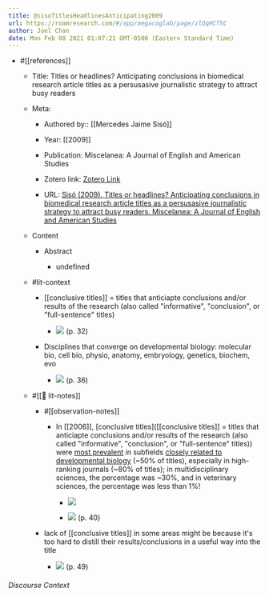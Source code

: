 ```yaml
---
title: @sisoTitlesHeadlinesAnticipating2009
url: https://roamresearch.com/#/app/megacoglab/page/zlQqHCThC
author: Joel Chan
date: Mon Feb 08 2021 01:07:21 GMT-0500 (Eastern Standard Time)
---
```


- #[[references]]

    - Title: Titles or headlines? Anticipating conclusions in biomedical research article titles as a persusasive journalistic strategy to attract busy readers

    - Meta:

        - Authored by:: [[Mercedes Jaime Sisó]]

        - Year: [[2009]]

        - Publication: Miscelanea: A Journal of English and American Studies

        - Zotero link: [Zotero Link](zotero://select/items/1_KU2SZQ79)

        - URL: [Sisó (2009). Titles or headlines? Anticipating conclusions in biomedical research article titles as a persusasive journalistic strategy to attract busy readers. Miscelanea: A Journal of English and American Studies](undefined)

    - Content

        - Abstract

            - undefined

    - #lit-context

        - [[conclusive titles]] = titles that anticiapte conclusions and/or results of the research (also called "informative", "conclusion", or "full-sentence" titles)

            - ![](https://firebasestorage.googleapis.com/v0/b/firescript-577a2.appspot.com/o/imgs%2Fapp%2Fmegacoglab%2FCIvPcCOT7n.png?alt=media&token=e46cc49e-459e-4b8d-a207-79fdb71ef642) (p. 32)

        - Disciplines that converge on developmental biology: molecular bio, cell bio, physio, anatomy, embryology, genetics, biochem, evo

            - ![](https://firebasestorage.googleapis.com/v0/b/firescript-577a2.appspot.com/o/imgs%2Fapp%2Fmegacoglab%2FzVVwqurV-r.png?alt=media&token=f3eea893-ea24-4f24-aef8-d42f4c11615a) (p. 36)

    - #[[📝 lit-notes]]

        - #[[observation-notes]]

            - In [[2006]], [conclusive titles]([[conclusive titles]] = titles that anticiapte conclusions and/or results of the research (also called "informative", "conclusion", or "full-sentence" titles)) were [most prevalent](((pMNX_HKnI))) in subfields [closely related to developmental biology](((BmYC_46C6))) (~50% of titles), especially in high-ranking journals (~80% of titles); in multidisciplinary sciences, the percentage was ~30%, and in veterinary sciences, the percentage was less than 1%!

                - ![](https://firebasestorage.googleapis.com/v0/b/firescript-577a2.appspot.com/o/imgs%2Fapp%2Fmegacoglab%2FscHZWicYoW.png?alt=media&token=42f26324-00ec-411d-b5b3-aeca1471606c)

                - ![](https://firebasestorage.googleapis.com/v0/b/firescript-577a2.appspot.com/o/imgs%2Fapp%2Fmegacoglab%2FfdlQIO0Wzf.png?alt=media&token=69d60475-4814-4175-ab5e-81acdce48b16) (p. 40)

        - lack of [[conclusive titles]] in some areas might be because it's too hard to distill their results/conclusions in a useful way into the title

            - ![](https://firebasestorage.googleapis.com/v0/b/firescript-577a2.appspot.com/o/imgs%2Fapp%2Fmegacoglab%2FF4kuEygORC.png?alt=media&token=04f5ffeb-267c-436a-8863-1621a7bf12b1) (p. 49)

###### Discourse Context


